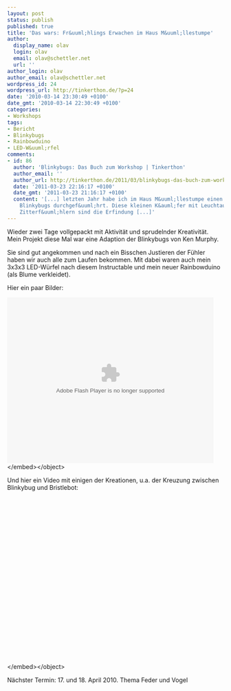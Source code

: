 ```yaml
---
layout: post
status: publish
published: true
title: 'Das wars: Fr&uuml;hlings Erwachen im Haus M&uuml;llestumpe'
author:
  display_name: olav
  login: olav
  email: olav@schettler.net
  url: ''
author_login: olav
author_email: olav@schettler.net
wordpress_id: 24
wordpress_url: http://tinkerthon.de/?p=24
date: '2010-03-14 23:30:49 +0100'
date_gmt: '2010-03-14 22:30:49 +0100'
categories:
- Workshops
tags:
- Bericht
- Blinkybugs
- Rainbowduino
- LED-W&uuml;rfel
comments:
- id: 86
  author: 'Blinkybugs: Das Buch zum Workshop | Tinkerthon'
  author_email: ''
  author_url: http://tinkerthon.de/2011/03/blinkybugs-das-buch-zum-workshop/
  date: '2011-03-23 22:16:17 +0100'
  date_gmt: '2011-03-23 21:16:17 +0100'
  content: '[...] letzten Jahr habe ich im Haus M&uuml;llestumpe einen Workshop mit
    Blinkybugs durchgef&uuml;hrt. Diese kleinen K&auml;fer mit Leuchtaugen und langen
    Zitterf&uuml;hlern sind die Erfindung [...]'
---
```

<p>Wieder zwei Tage vollgepackt mit Aktivit&auml;t und sprudelnder Kreativit&auml;t. Mein Projekt diese Mal war eine Adaption der Blinkybugs von Ken Murphy.</p>
<p>Sie sind gut angekommen und nach ein Bisschen Justieren der F&uuml;hler haben wir auch alle zum Laufen bekommen. Mit dabei waren auch mein 3x3x3 LED-W&uuml;rfel nach diesem Instructable und mein neuer Rainbowduino (als Blume verkleidet).</p>
<p>Hier ein paar Bilder:</p>
<p><object classid="clsid:d27cdb6e-ae6d-11cf-96b8-444553540000" width="480" height="385" codebase="http:&#47;&#47;download.macromedia.com&#47;pub&#47;shockwave&#47;cabs&#47;flash&#47;swflash.cab#version=6,0,40,0"><param name="flashvars" value="offsite=true&amp;lang=en-us&amp;page_show_url=%2Fphotos%2Foschettler%2Fsets%2F72157623620667174%2Fshow%2F&amp;page_show_back_url=%2Fphotos%2Foschettler%2Fsets%2F72157623620667174%2F&amp;set_id=72157623620667174&amp;jump_to=" &#47;><param name="allowFullScreen" value="true" &#47;><param name="src" value="http:&#47;&#47;www.flickr.com&#47;apps&#47;slideshow&#47;show.swf?v=71649" &#47;><param name="allowfullscreen" value="true" &#47;><embed type="application&#47;x-shockwave-flash" width="480" height="385" src="http:&#47;&#47;www.flickr.com&#47;apps&#47;slideshow&#47;show.swf?v=71649" allowfullscreen="true" flashvars="offsite=true&amp;lang=en-us&amp;page_show_url=%2Fphotos%2Foschettler%2Fsets%2F72157623620667174%2Fshow%2F&amp;page_show_back_url=%2Fphotos%2Foschettler%2Fsets%2F72157623620667174%2F&amp;set_id=72157623620667174&amp;jump_to="><&#47;embed><&#47;object></p>
<p>Und hier ein Video mit einigen der Kreationen, u.a. der Kreuzung zwischen Blinkybug und Bristlebot:</p>
<p><object classid="clsid:d27cdb6e-ae6d-11cf-96b8-444553540000" width="480" height="385" codebase="http:&#47;&#47;download.macromedia.com&#47;pub&#47;shockwave&#47;cabs&#47;flash&#47;swflash.cab#version=6,0,40,0"><param name="allowFullScreen" value="true" &#47;><param name="allowscriptaccess" value="always" &#47;><param name="src" value="http:&#47;&#47;www.youtube.com&#47;v&#47;0qnBZLNYSvA&amp;hl=de_DE&amp;fs=1&amp;" &#47;><param name="allowfullscreen" value="true" &#47;><embed type="application&#47;x-shockwave-flash" width="480" height="385" src="http:&#47;&#47;www.youtube.com&#47;v&#47;0qnBZLNYSvA&amp;hl=de_DE&amp;fs=1&amp;" allowscriptaccess="always" allowfullscreen="true"><&#47;embed><&#47;object></p>
<p>N&auml;chster Termin: 17. und 18. April 2010. Thema Feder und Vogel</p>

